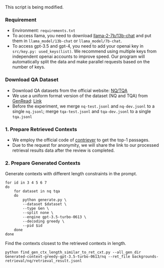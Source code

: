This script is being modified.
### Requirement
- Environment: `requirements.txt`
- To access llama, you need to download [llama-2-7b/13b-chat](https://huggingface.co/meta-llama) and put them in `llama_model/13b-chat` or `llama_model/7b-chat`.             
- To access gpt-3.5 and gpt-4, you need to add your openai key in `src/key.py: used_keys(list)`. We recommend using multiple keys from independent openai accounts to improve speed. Our program will automatically split the data and make parallel requests based on the number of keys.

### Download QA Dataset

- Download QA datasets from the official website: [NQ/TQA](https://github.com/facebookresearch/DPR)
- We use a uniform format version of the dataset (NQ and TQA) from [GenRead](https://github.com/wyu97/GenRead?tab=readme-ov-file): [Link](https://drive.google.com/drive/folders/1lFFTklW_0HuR53hLpFdLClgfSAhXn_2f)
- Before the experiment, we merge `nq-test.jsonl` and `nq-dev.jsonl` to a single `nq.jsonl`; merge `tqa-test.jsonl` and `tqa-dev.jsonl` to a single `tqa.jsonl`

### 1. Prepare Retrieved Contexts

- We employ the official code of [contriever](https://github.com/facebookresearch/contriever) to get the top-1 passages. 
  <!-- We then process the retrieval result to fit our format. -->
- Due to the request for anonymity, we will share the link to our processed retrieval results data after the review is completed.

### 2. Prepare Generated Contexts

Generate contexts with different length constraints in the prompt.

```
for id in 3 4 5 6 7
do
    for dataset in nq tqa
    do
        python generate.py \
        --dataset $dataset \
        --type Gen \
        --split none \
        --engine gpt-3.5-turbo-0613 \
        --decoding greedy \
        --pid $id
    done
done
```

Find the contexts closest to the retrieved contexts in length.

```
python find_gen_ctx_length_similar_to_ret_cxt.py --all_gen_dir Generated-context-greedy-gpt-3.5-turbo-0613/nq --ret_file backgrounds-retrieval/nq/retrieval_result.jsonl
```
